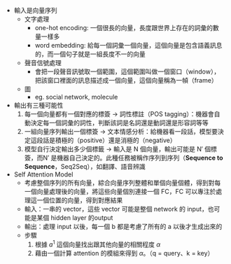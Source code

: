 * 輸入是向量序列
	* 文字處理
		* one-hot encoding: 一個很長的向量，長度跟世界上存在的詞彙的數量一樣多
		* word embedding: 給每一個詞彙一個向量，這個向量是包含語義訊息的，而一個句子就是一組長度不一的向量
	* 聲音信號處理
		* 會把一段聲音訊號取一個範圍，這個範圍叫做一個窗口（window），把該窗口裡面的訊息描述成一個向量，這個向量稱為一幀（frame）
	* 圖
		* eg. social network, molecule
* 輸出有三種可能性
	1. 每一個向量都有一個對應的標簽 → 詞性標註（POS tagging）：機器會自動決定每一個詞彙的詞性，判斷該詞是名詞還是動詞還是形容詞等等
	2. 一組向量序列輸出一個標簽 → 文本情感分析：給機器看一段話，模型要決定這段話是積極的（positive）還是消極的（negative）
	3. 模型自行決定輸出多少個標籤 → 輸入是 N 個向量，輸出可能是 N′ 個標簽，而N′ 是機器自己決定的。此種任務被稱作序列到序列（**Sequence to Sequence**，Seq2Seq），如翻譯、語音辨識
* Self Attention Model
	* 考慮整個序列的所有向量，綜合向量序列整體和單個向量個體，得到對每一個向量處理後的向量，將這些向量個別連接一個 FC，FC 可以專注於處理這一個位置的向量，得到對應結果
	* 輸入：一串的 vector，這些 vector 可能是整個 network 的 input，也可能是某個 hidden layer 的output
	* 輸出：處理 input 以後，每一個 b 都是考慮了所有的 a 以後才生成出來的
	* 步驟
		1. 根據 $a^1$ 這個向量找出跟其他向量的相關程度 $\alpha$
		2. 藉由一個計算 attention 的模組來得到 $α$。（q = query、k = key）